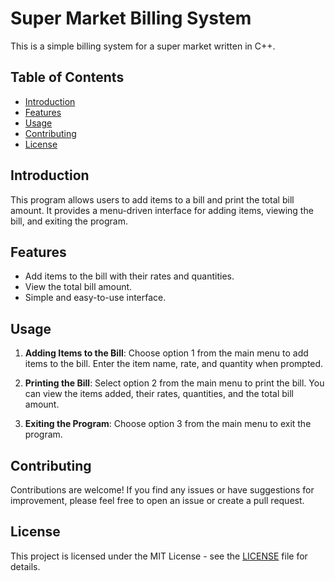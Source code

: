 # Super Market Billing System

This is a simple billing system for a super market written in C++.

## Table of Contents

- [Introduction](#introduction)
- [Features](#features)
- [Usage](#usage)
- [Contributing](#contributing)
- [License](#license)

## Introduction

This program allows users to add items to a bill and print the total bill amount. It provides a menu-driven interface for adding items, viewing the bill, and exiting the program.

## Features

- Add items to the bill with their rates and quantities.
- View the total bill amount.
- Simple and easy-to-use interface.

## Usage

1. **Adding Items to the Bill**: Choose option 1 from the main menu to add items to the bill. Enter the item name, rate, and quantity when prompted.

2. **Printing the Bill**: Select option 2 from the main menu to print the bill. You can view the items added, their rates, quantities, and the total bill amount.

3. **Exiting the Program**: Choose option 3 from the main menu to exit the program.

## Contributing

Contributions are welcome! If you find any issues or have suggestions for improvement, please feel free to open an issue or create a pull request.

## License

This project is licensed under the MIT License - see the [LICENSE](LICENSE) file for details.
